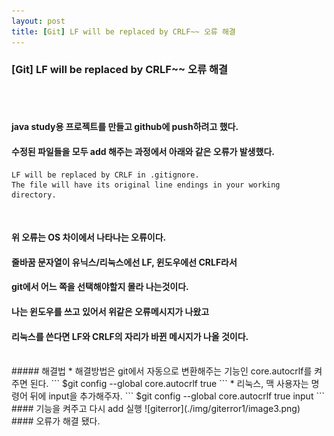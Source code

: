 ```yaml
---
layout: post
title: [Git] LF will be replaced by CRLF~~ 오류 해결
---
```

### [Git] LF will be replaced by CRLF~~ 오류 해결
<br><br>


#### java study용 프로젝트를 만들고 github에 push하려고 했다.
#### 수정된 파일들을 모두 add 해주는 과정에서 아래와 같은 오류가 발생했다.
```
LF will be replaced by CRLF in .gitignore.
The file will have its original line endings in your working directory.
```
<br>

#### 위 오류는 OS 차이에서 나타나는 오류이다.
#### 줄바꿈 문자열이 유닉스/리눅스에선 LF, 윈도우에선 CRLF라서 
#### git에서 어느 쪽을 선택해야할지 몰라 나는것이다.
#### 나는 윈도우를 쓰고 있어서 위같은 오류메시지가 나왔고
#### 리눅스를 쓴다면 LF와 CRLF의 자리가 바뀐 메시지가 나올 것이다.
<br>
##### 해결법
* 해결방법은 git에서 자동으로 변환해주는 기능인 core.autocrlf를 켜주면 된다.
```
$git config --global core.autocrlf true
```
* 리눅스, 맥 사용자는 명령어 뒤에 input을 추가해주자.
```
$git config --global core.autocrlf true input
```
#### 기능을 켜주고 다시 add 실행
![giterror](./img/giterror1/image3.png)

<br>
#### 오류가 해결 됐다.